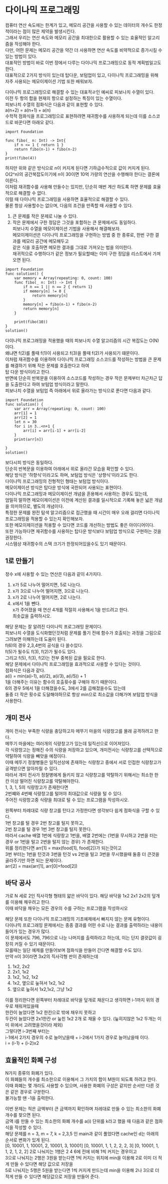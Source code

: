 # 다이나믹 프로그래밍
컴퓨터 연산 속도에는 한계가 있고, 메모리 공간을 사용할 수 있는 데이터의 개수도 한정적이라는 점이 많은 제약을 발생시킨다.   
그래서 우리는 연산 속도와 메모리 공간을 최대한으로 활용할 수 있는 효율적인 알고리즘을 작성해야 한다.   
다만, 어떤 문제는 메모리 공간을 약간 더 사용하면 연산 속도를 비약적으로 증가시킬 수 있는 방법이 있다.   
대표적인 방법이 바로 이번 장에서 다루는 다이나믹 프로그래밍으로 동적 계획법일고도 한다.   
대표적으로 2가지 방식이 있는데 탑다운, 보텀업이 있고, 다이나믹 프로그래밍을 위해 자주 사용되는 메모이제이션 기법 또한 배워보자.   
   
다이나믹 프로그래밍으로 해결할 수 있는 대표적ㄹ인 예씨로 피보나치 수열이 있다.   
이전 두 항의 합을 현재의 항으로 설정하는 특징이 있는 수열이다.   
피보나치 수열의 점화식은 다음과 같이 표현할 수 있다.   
a(n+2) = a(n+1) + a(n)   
수학적 점화식을 프로그래밍으로 표현하려면 재귀함수를 사용하게 되는데 이를 소스코드로 바꾼다면 아래오 같다.   
```
import Foundation

func fibo(_ n: Int) -> Int{
    if n <= 1 { return 1 }
    return fibo(n-1) + fibo(n-2)
}
print(fibo(4))
```
하지만 위와 같은 방식으로 n이 커지게 된다면 기하급수적으로 값이 커지게 된다.   
O(2^n)의 공간복잡도이기에 n이 30이면 10억 가량의 연산을 수행해야 한다는 결론에 이른다.   
이처럼 재귀함수를 사용해 만들수는 있지만, 단순히 매번 계산 하도록 하면 문제를 효율적으로 해결할 수 없다.   
이럴 때 다이나믹 프로그래밍을 사용하면 효율적으로 해결할 수 있다.   
물론 항상 사용할수는 없으며, 다음의 조건을 만족할 때 사용할 수 있다.   
1. 큰 문제를 작은 문제로 나눌 수 있다.   
2. 작은 문제에서 구한 정답은 그것을 포함하는 큰 문제에서도 동일하다.   
피보나치 수열을 메모이제이션 기법을 사용해서 해결해보자.   
메모이제이션은 다이나믹 프로그래밍을 구현하는 방법 중 한 종류로, 한번 구한 결과를 메모리 공간에 메모해두고   
같은 식을 호출하면 메모한 결과를 그대로 가져오는 법을 의미한다.   
재귀적으로 수행하다가 같은 정보가 필요할때는 이미 구한 정답을 리스트에서 가져오면 된다.   
```
import Foundation
func solution() {
    var memory = Array(repeating: 0, count: 100)
    func fibo(_ n: Int) -> Int {
        if n == 1 || n == 2 { return 1}
        if memory[n] != 0 {
            return memory[n]
        }
        memory[n] = fibo(n-1) + fibo(n-2)
        return memory[n]
    }
    
    print(fibo(10))
}
solution()
```
다이나믹 프로그래밍을 적용했을 때의 피보나치 수열 알고리즘의 시간 복잡도는 O(N)이다.   
왜냐면 f(2)를 풀때 f(1)이 사용되고 f(3)을 풀때 f(2)가 사용되기 떄문이다.   
이처럼 재귀함수를 이용하여 다이나믹 프로그래밍 소스코드를 작성하는 방법을 큰 문제를 해결하기 위해 작은 문제를 호출한다고 하여   
탑 다운 방식이라고 한다.   
반면에 단순히 반복문을 이용하여 소스코드를 작성하는 경우 작은 문제부터 차근차근 답을 도출한다고 하여 보텀업 방식이라고 말한다.   
피보나치 수열을 보텀업 즉 아래에서 위로 올라가는 방식으로 푼다면 다음과 같다.   
```
import Foundation
func solution() {
    var arr = Array(repeating: 0, count: 100)
    arr[1] = 1
    arr[2] = 1
    let n = 30
    for i in 3..<n+1 {
        arr[i] = arr[i-1] + arr[i-2]
    }
    print(arr[n])
    
}
solution()
```
보다시피 방식은 동일하다.   
단순히 반복문을 이용하여 아래에서 위로 올라간 모습을 확인할 수 있다.   
해당 방식은 '하향식'이라고도 하며, 보텀업 방식은 '상향식'이라고도 한다.   
다이나믹 프로그래밍의 전형적인 형태는 보텀업 방식이다.   
메모이제이션 방식은 탑다운 방식에 국한되어 사용되는 표현이다.   
다이나믹 프로그래밍과 메모이제이션 개념을 혼용해서 사용하는 경우도 있는데,   
엄밀히 말하면 메모이제이션은 이전에 계산된 결과를 일시적으로 기록해 놓은 넓은 개념을 의미하므로, 별도의 개념이다.   
특정한 문제를 완전 탐색 알고리즘으로 접근했을 때 시간이 매우 오래 걸리면 다이나믹 프로그래밍을 적용할 수 있는지 확인해보자.   
또한 메모이제이션을 적용할 수 있다면 코드를 개선하는 방법도 좋은 아이디어이다.   
또한 가능하다면 재귀함수를 사용하는 탑다운 방식보다 보텀업 방식으로 구현하는 것을 권장한다.   
시스템상 재귀함수의 스택 크기가 한정되어있을수도 있기 때문이다.   
   
## 1로 만들기
정수 x에 사용할 수 있는 연산은 다음과 같이 4가지다.   
1. x가 5로 나누어 떨어지면, 5로 나눈다.   
2. x가 3으로 나누어 떨어지면, 3으로 나눈다.    
3. x가 2로 나누어 떨어지면, 2로 나눈다.   
4. x에서 1을 뺀다.   
x가 주어졌을 때 연산 4개를 적절히 사용해서 1을 만드려고 한다.   
최솟값을 출력하시오.   
   
해당 문제는 잘 알려진 다이나믹 프로그래밍 문제이다.   
피보나치 수열을 도식화했던것처럼 문제를 풀기 전에 함수가 호출되는 과정을 그림으로 그려보면 이해하는데 도움이 된다.   
f(6)의 경우 2,3,4번의 공식을 다 쓸수있다.   
f(5)가 될수도 f(3), f(2)가 될수도 있다.   
그리고 f(5), f(3), f(2)는 전부 중복된 값을 필요로 한다.   
해당 문제에서 다이나믹 프로그래밍을 효과적으로 사용할 수 있다는 것이다.   
점화식은 다음과 같다.   
a(i) = min(a(i-1), a(i/2), a(i/3), a(i/5)) + 1   
1을 더해주는 이유는 함수의 호출횟수를 구해야 하기 때문이다.   
6의 경우 5에서 1을 더해졌을수도, 3에서 2를 곱해졌을수도 있는데   
둘중 더 작은 횟수로 도달해야하므로 항상 min으로 최소값을 더해가며 보텀업 방식을 사용한다.   
   
## 개미 전사
개미 전사는 부족한 식량을 충당하고자 메뚜기 마을의 식량창고를 몰래 공격하려고 한다.   
메뚜기 마을에는 여러개의 식량창고가 있는데 일직선으로 이어져있다.   
각 식량창고는 정해진 수의 식량을 저장하고 있으며, 개미전사는 식량창고를 선택적으로 약탈하여 식량을 빼앗을 예정이다.   
이때 메뚜기 정찰병들은 일직선상에 존재하는 식량창고 중에서 서로 인접한 식량창고가 공격받으면 알아차릴 수 있다.   
따라서 개미 전사가 정찰병에게 들키지 않고 식량창고를 약탈하기 위해서는 최소한 한 칸 이상 떨어진 식량창고를 약탈해야한다.   
1, 3, 1, 5의 식량창고가 존재한다면   
2번쨰와 4번째 식량창고를 털어야 최대값으로 식량을 털 수 있다.   
주어진 식량창고중 식량을 최대로 털 수 있는 프로그램을 작성하시오.   
   
왼쪽부터 차례대로 식량 창고를 턴다고 가정한다면 생각보다 쉽게 점화식을 구할 수 있다.   
1번 창고를 털 경우 2번 창고를 털지 못하고,   
2번 창고를 털 경우 1번 3번 창고를 털지 못한다.   
따라서 cache 배열 1번에 식량창고 1번을, 배열 2번에는 (1번을 무시하고 2번을 터는 경우 or 1번을 털고 2번을 털지 않는 경우) 가 존재한다.   
위를 정리한다면 arr[1] = max(food[1], food[2])가 되는것이고   
3번 부터는 1번을 턴것과 3번을 턴것 vs 2번을 털고 3번을 무시했을때 둘중 더 큰것을 골라주기만 하면 되는 문제이다.   
arr[2] = max(arr[1], arr[0]+food[2])   
   
## 바닥 공사
가로 N 세로 2인 직사각형 형태의 얇은 바닥이 있다. 
해당 바닥을 1x2 2x1 2x2의 덮개를 이용해 채우려고 한다.   
이때 바닥을 채우는 모든 경우의 수를 구하는 프로그램을 작성하시오   
   
해당 문제 또한 다이나믹 프로그래밍의 기초예제에서 빠지지 않는 문제 유형이다.   
다이나믹 프로그래밍 문제에서는 종종 결과를 어떤 수로 나눈 결과를 출력하라는 내용이 들어가 있는 경우가 많다.   
이 문제에서도 796, 796으로 나눈 나머지를 출력하라고 하는데, 이는 단지 결괏값이 굉장히 커질 수 있기 때문이다.   
모를때는 일단 예제를 만들어보며 점화식을 만들어 간다면 해결할 수도 있다.   
만약 n이 3이라면 3x2의 직사각형 판이 존재하는데   
1. 1x2, 2x2   
2. 2x1, 1x2   
3. 1x2, 1x2, 1x2    
4. 1x2, 옆으로 눞혀서 1x2, 1x2
5. 옆으로 눞혀서 1x2,1x2, 그냥 1x2
   
이를 정리한다면 왼쪽부터 차례대로 바닥을 덮개로 채운다고 생각하면 i-1까지 위의 경우로 채워져있을때   
한칸이 늘었다면 1x2 한칸으로 밖에 채우지 못하고   
두칸이 늘었다면 2x1한칸 or 눞힌 1x2 2개 로 채울 수 있다. (눞히지않은 1x2 두개는 이미 위에서 고려했을것이라 제외)   
그렇다면 i-3번째 부터는   
i-1에서 2가지 경우의 수로 늘어났을때 + i-2에서 1가지 경우로 늘어났을때 이다.   
i = (i-1) + (i-2)x2   
   
## 효율적인 화폐 구성
N가지 종류의 화폐가 있다.   
이 화폐들의 개수를 최소한으로 이용해서 그 가치의 합이 M원이 되도록 하려고 한다.   
이때 화폐는 몇 개라도 사용할 수 있으며, 사용한 화폐의 구성은 같지만 순서만 다른 것은 같은 경우로 구분한다.   
불가능할 땐 -1을 출력한다.   
   
이번 문제는 적은 금액부터 큰 금액까지 확인하며 차레대로 만들 수 있는 최소한의 화폐 개수를 찾으면 된다.   
금액 i를 만들 수 있는 최소한의 화폐 개수를 a(i) 단위를 k라고 했을 때 다음과 같은 점화식을 작성할 수 있다.   
해당 문제를 n = 3, m = 7, k = 2,3,5 인 main과 같이 풀었다면 cache인 d는 아래의 순서로 변화가 있게 된다.   
[0, 10001, 1, 10001, 2, 10001, 3, 10001]
[0, 10001, 1, 1, 2, 2, 2, 3]
[0, 10001, 1, 1, 2, 1, 2, 2]
2로 나눠지는 1행은 2 4 6에 전에 비해 1씩 커지는 경우이고   
3으로 나눠지는 2행은 3원을 받는다면 1씩 커지는 위치에 min을 이용해 2로 이미 더 적게 만들 수 있다면 해당 값으로 저장을   
5로 나눠지는 5행은 5원을 받는다면 1씩 커지게 만드는데 min을 이용해 2나 3으로 더 적게 만들 수 있다면 해당값으로 저장을 만들어 준다.   
